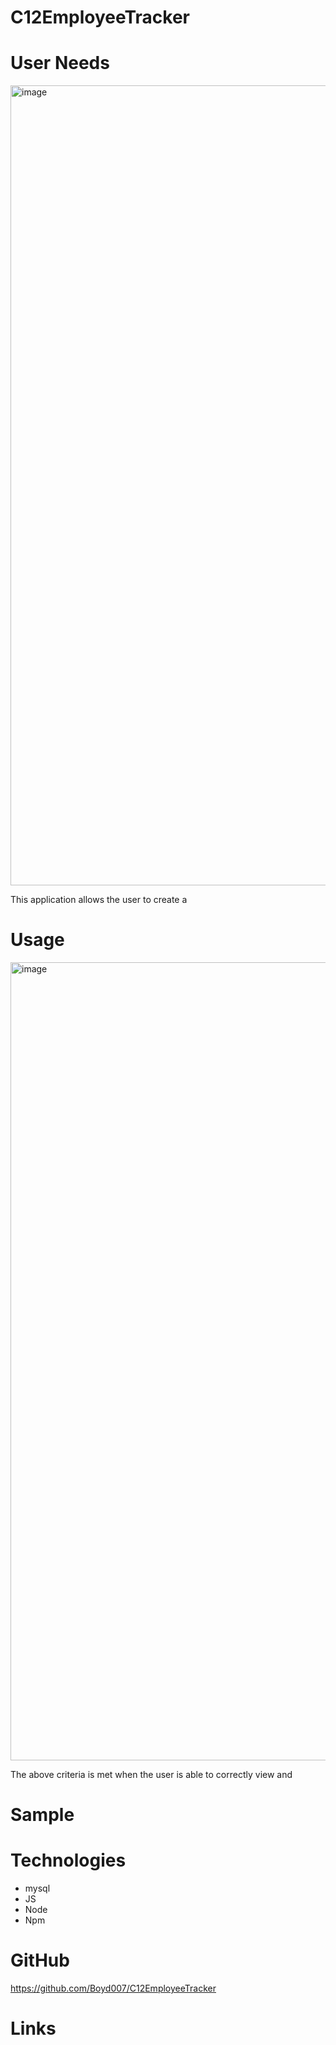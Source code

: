 # C12EmployeeTracker


# User Needs

<img width="1280" alt="image" src="https://user-images.githubusercontent.com/105176171/180005946-e18fbcc2-e9a1-4a79-b7b1-e386f3222048.png">

This application allows the user to create a 


# Usage

<img width="1277" alt="image" src="https://user-images.githubusercontent.com/105176171/180006097-60a611b1-9ad8-4192-af32-1f2b188b0109.png">

The above criteria is met when the user is able to correctly view and 

# Sample 


# Technologies

* mysql
* JS
* Node
* Npm

# GitHub

https://github.com/Boyd007/C12EmployeeTracker

# Links
